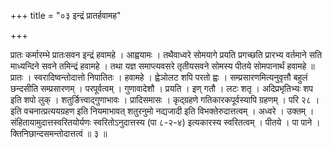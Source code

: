 +++
title = "०३ इन्द्रं प्रातर्हवामह"

+++

प्रातः कर्मारम्भे प्रातःसवन इन्द्रं हवामहे । आह्वयामः । तथैवाध्वरे सोमयागे प्रयति प्रगच्छति प्रारभ्य वर्तमाने सति माध्यन्दिने सवने तमिन्द्रं हवामहे । तथा यज्ञ समाप्त्यवसरे तृतीयसवने सोमस्य पीतये सोमपानार्थं हवामहे ॥ प्रातः । स्वरादिष्वन्तोदात्तो निपातितः । हवामहे । ह्वेञोलट शपि परतो ह्वः । सम्प्रसारणमित्यनुवृत्तौ बहुलं छन्दसीति सम्प्रसारणम् । परपूर्वत्वम् । गुणावादेशौ । प्रयति । इण् गतौ । लटः शतृ । अदिप्रभृतिभ्यः शप इति शपो लुक् । शतुर्ङित्त्वाद्गुणाभावः । प्रादिसमासः । कृद्ग्रहणे गतिकारकपूर्वस्यापि ग्रहणम् । परि २८ । इति वचनात्प्रत्ययग्रहण इति नियमाभावत् शतुरनुमो नद्यजादी इति विभक्तेरुदात्तत्वम् । अध्वरे । उक्तम् । संहितायामुदात्तस्वरितयोर्यणः स्वरितोऽनुदात्तस्य (पा ८-२-४) इत्यकारस्य स्वरितत्वम् । पीतये । पा पाने । क्तिनिछान्दसमन्तोदात्तत्वं ॥ ३ ॥